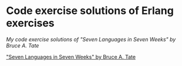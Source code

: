 # Code exercise solutions of Erlang exercises
 
*My code exercise solutions of "Seven Languages in Seven Weeks" by Bruce A. Tate*

["Seven Languages in Seven Weeks" by Bruce A. Tate](https://pragprog.com/book/btlang/seven-languages-in-seven-weeks)

